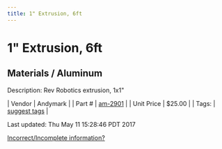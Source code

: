 ```yaml
---
title: 1" Extrusion, 6ft
---
```


# 1" Extrusion, 6ft
## Materials / Aluminum
Description: 	Rev Robotics extrusion, 1x1" 

| Vendor | Andymark | 
| Part # | [am-2901](http://www.andymark.com/product-p/am-2901.htm) | 
| Unit Price | $25.00 | 
| Tags: | [suggest tags](https://docs.google.com/forms/d/e/1FAIpQLSeWyY8v3RgOty-MyWmh9U0iivNYN_molChYyS-0U-o-kOAv_g/viewform) | 

Last updated: Thu May 11 15:28:46 PDT 2017

 [Incorrect/Incomplete information?](https://docs.google.com/forms/d/e/1FAIpQLSeWyY8v3RgOty-MyWmh9U0iivNYN_molChYyS-0U-o-kOAv_g/viewform)